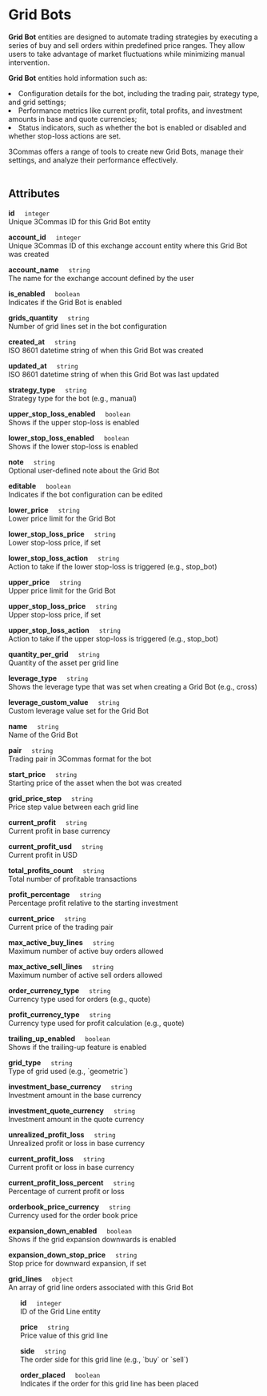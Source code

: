 # Grid Bots<br>
<p>
<strong>Grid Bot</strong> entities are designed to automate trading strategies by executing a series of buy and sell orders within predefined price ranges. They allow users to take advantage of market fluctuations while minimizing manual intervention.<br>
</p>
<p>
<strong>Grid Bot</strong> entities hold information such as:<br>
</p>
<p><lu>
<li> Configuration details for the bot, including the trading pair, strategy type, and grid settings;
<li> Performance metrics like current profit, total profits, and investment amounts in base and quote currencies;
<li> Status indicators, such as whether the bot is enabled or disabled and whether stop-loss actions are set.<br></lu>
</p>

<p>
3Commas offers a range of tools to create new Grid Bots, manage their settings, and analyze their performance effectively.<br><br>
</p>

## Attributes<br>
<p>
<strong>id</strong>&nbsp;&nbsp;&nbsp;&nbsp;&nbsp;<code>integer</code><br>
Unique 3Commas ID for this Grid Bot entity
</p>
<p>
<strong>account_id</strong>&nbsp;&nbsp;&nbsp;&nbsp;&nbsp;<code>integer</code><br>
Unique 3Commas ID of this exchange account entity where this Grid Bot was created
</p>
<p>
<strong>account_name</strong>&nbsp;&nbsp;&nbsp;&nbsp;&nbsp;<code>string</code><br>
The name for the exchange account defined by the user
</p>
<p>
<strong>is_enabled</strong>&nbsp;&nbsp;&nbsp;&nbsp;&nbsp;<code>boolean</code><br>
Indicates if the Grid Bot is enabled
</p>
<p>
<strong>grids_quantity</strong>&nbsp;&nbsp;&nbsp;&nbsp;&nbsp;<code>string</code><br>
Number of grid lines set in the bot configuration
</p>
<p>
<strong>created_at</strong>&nbsp;&nbsp;&nbsp;&nbsp;&nbsp;<code>string</code><br>
ISO 8601 datetime string of when this Grid Bot was created<br>
</p>
<p>
<strong>updated_at</strong>&nbsp;&nbsp;&nbsp;&nbsp;&nbsp;<code>string</code><br>
ISO 8601 datetime string of when this Grid Bot was last updated
</p>
<p>
<strong>strategy_type</strong>&nbsp;&nbsp;&nbsp;&nbsp;&nbsp;<code>string</code><br>
Strategy type for the bot (e.g., manual)
</p>
<p>
<strong>upper_stop_loss_enabled</strong>&nbsp;&nbsp;&nbsp;&nbsp;&nbsp;<code>boolean</code><br>
Shows if the upper stop-loss is enabled<br>
</p>
<p>
<strong>lower_stop_loss_enabled</strong>&nbsp;&nbsp;&nbsp;&nbsp;&nbsp;<code>boolean</code><br>
Shows if the lower stop-loss is enabled
</p>
<p>
<strong>note</strong>&nbsp;&nbsp;&nbsp;&nbsp;&nbsp;<code>string</code><br>
Optional user-defined note about the Grid Bot
</p>
<p>
<strong>editable</strong>&nbsp;&nbsp;&nbsp;&nbsp;&nbsp;<code>boolean</code><br>
Indicates if the bot configuration can be edited
</p>
<p>
<strong>lower_price</strong>&nbsp;&nbsp;&nbsp;&nbsp;&nbsp;<code>string</code><br>
Lower price limit for the Grid Bot
</p>
<p>
<strong>lower_stop_loss_price</strong>&nbsp;&nbsp;&nbsp;&nbsp;&nbsp;<code>string</code><br>
Lower stop-loss price, if set
</p>
<p>
<strong>lower_stop_loss_action</strong>&nbsp;&nbsp;&nbsp;&nbsp;&nbsp;<code>string</code><br>
Action to take if the lower stop-loss is triggered (e.g., stop_bot)
</p>
<p>
<strong>upper_price</strong>&nbsp;&nbsp;&nbsp;&nbsp;&nbsp;<code>string</code><br>
Upper price limit for the Grid Bot
</p>
<p>
<strong>upper_stop_loss_price</strong>&nbsp;&nbsp;&nbsp;&nbsp;&nbsp;<code>string</code><br>
Upper stop-loss price, if set
</p>
<p>
<strong>upper_stop_loss_action</strong>&nbsp;&nbsp;&nbsp;&nbsp;&nbsp;<code>string</code><br>
Action to take if the upper stop-loss is triggered (e.g., stop_bot)<br>
</p>
<p>
<strong>quantity_per_grid</strong>&nbsp;&nbsp;&nbsp;&nbsp;&nbsp;<code>string</code><br>
Quantity of the asset per grid line
</p>
<p>
<strong>leverage_type</strong>&nbsp;&nbsp;&nbsp;&nbsp;&nbsp;<code>string</code><br>
Shows the leverage type that was set when creating a Grid Bot (e.g., cross)<br>
</p>
<p>
<strong>leverage_custom_value</strong>&nbsp;&nbsp;&nbsp;&nbsp;&nbsp;<code>string</code><br>
Custom leverage value set for the Grid Bot
</p>
<p>
<strong>name</strong>&nbsp;&nbsp;&nbsp;&nbsp;&nbsp;<code>string</code><br>
Name of the Grid Bot
</p>
<p>
<strong>pair</strong>&nbsp;&nbsp;&nbsp;&nbsp;&nbsp;<code>string</code><br>
Trading pair in 3Commas format for the bot
</p>
<p>
<strong>start_price</strong>&nbsp;&nbsp;&nbsp;&nbsp;&nbsp;<code>string</code><br>
Starting price of the asset when the bot was created
</p>
<p>
<strong>grid_price_step</strong>&nbsp;&nbsp;&nbsp;&nbsp;&nbsp;<code>string</code><br>
Price step value between each grid line
</p>
<p>
<strong>current_profit</strong>&nbsp;&nbsp;&nbsp;&nbsp;&nbsp;<code>string</code><br>
Current profit in base currency
</p>
<p>
<strong>current_profit_usd</strong>&nbsp;&nbsp;&nbsp;&nbsp;&nbsp;<code>string</code><br>
Current profit in USD
</p>
<p>
<strong>total_profits_count</strong>&nbsp;&nbsp;&nbsp;&nbsp;&nbsp;<code>string</code><br>
Total number of profitable transactions</p>
<p>
<strong>profit_percentage</strong>&nbsp;&nbsp;&nbsp;&nbsp;&nbsp;<code>string</code><br>
Percentage profit relative to the starting investment
</p>
<p>
<strong>current_price</strong>&nbsp;&nbsp;&nbsp;&nbsp;&nbsp;<code>string</code><br>
Current price of the trading pair<br>
</p>
<p>
<strong>max_active_buy_lines</strong>&nbsp;&nbsp;&nbsp;&nbsp;&nbsp;<code>string</code><br>
Maximum number of active buy orders allowed
</p>
<p>
<strong>max_active_sell_lines</strong>&nbsp;&nbsp;&nbsp;&nbsp;&nbsp;<code>string</code><br>
Maximum number of active sell orders allowed
</p>
<p>
<strong>order_currency_type</strong>&nbsp;&nbsp;&nbsp;&nbsp;&nbsp;<code>string</code><br>
Currency type used for orders (e.g., quote)
</p>
<p>
<strong>profit_currency_type</strong>&nbsp;&nbsp;&nbsp;&nbsp;&nbsp;<code>string</code><br>
Currency type used for profit calculation (e.g., quote)
</p>
<p>
<strong>trailing_up_enabled</strong>&nbsp;&nbsp;&nbsp;&nbsp;&nbsp;<code>boolean</code><br>
Shows if the trailing-up feature is enabled
</p>
<p>
<strong>grid_type</strong>&nbsp;&nbsp;&nbsp;&nbsp;&nbsp;<code>string</code><br>
Type of grid used (e.g., `geometric`)<br>
</p>
<p>
<strong>investment_base_currency</strong>&nbsp;&nbsp;&nbsp;&nbsp;&nbsp;<code>string</code><br>
Investment amount in the base currency
</p>
<p>
<strong>investment_quote_currency</strong>&nbsp;&nbsp;&nbsp;&nbsp;&nbsp;<code>string</code><br>
Investment amount in the quote currency
</p>
<p>
<strong>unrealized_profit_loss</strong>&nbsp;&nbsp;&nbsp;&nbsp;&nbsp;<code>string</code><br>
Unrealized profit or loss in base currency
</p>
<p>
<strong>current_profit_loss</strong>&nbsp;&nbsp;&nbsp;&nbsp;&nbsp;<code>string</code><br>
Current profit or loss in base currency
</p>
<p>
<strong>current_profit_loss_percent</strong>&nbsp;&nbsp;&nbsp;&nbsp;&nbsp;<code>string</code><br>
Percentage of current profit or loss
</p>
<p>
<strong>orderbook_price_currency</strong>&nbsp;&nbsp;&nbsp;&nbsp;&nbsp;<code>string</code><br>
Currency used for the order book price
</p>
<p>
    <strong>expansion_down_enabled</strong>&nbsp;&nbsp;&nbsp;&nbsp;&nbsp;<code>boolean</code><br>
    Shows if the grid expansion downwards is enabled
</p>
<p>
    <strong>expansion_down_stop_price</strong>&nbsp;&nbsp;&nbsp;&nbsp;&nbsp;<code>string</code><br>
    Stop price for downward expansion, if set
</p>
<p>
<strong>grid_lines</strong>&nbsp;&nbsp;&nbsp;&nbsp;&nbsp;<code>object</code><br>
An array of grid line orders associated with this Grid Bot
</p>
<p>
    &nbsp;&nbsp;&nbsp;&nbsp;&nbsp;&nbsp;<strong>id</strong>&nbsp;&nbsp;&nbsp;&nbsp;&nbsp;<code>integer</code><br>
    &nbsp;&nbsp;&nbsp;&nbsp;&nbsp;&nbsp;ID of the Grid Line entity
</p>
<p>
    &nbsp;&nbsp;&nbsp;&nbsp;&nbsp;&nbsp;<strong>price</strong>&nbsp;&nbsp;&nbsp;&nbsp;&nbsp;<code>string</code><br>
    &nbsp;&nbsp;&nbsp;&nbsp;&nbsp;&nbsp;Price value of this grid line
</p>
<p>
    &nbsp;&nbsp;&nbsp;&nbsp;&nbsp;&nbsp;<strong>side</strong>&nbsp;&nbsp;&nbsp;&nbsp;&nbsp;<code>string</code><br>
    &nbsp;&nbsp;&nbsp;&nbsp;&nbsp;&nbsp;The order side for this grid line (e.g., `buy` or `sell`)<br>
</p>
<p>
    &nbsp;&nbsp;&nbsp;&nbsp;&nbsp;&nbsp;<strong>order_placed</strong>&nbsp;&nbsp;&nbsp;&nbsp;&nbsp;<code>boolean</code><br>
    &nbsp;&nbsp;&nbsp;&nbsp;&nbsp;&nbsp;Indicates if the order for this grid line has been placed<br>
</p>